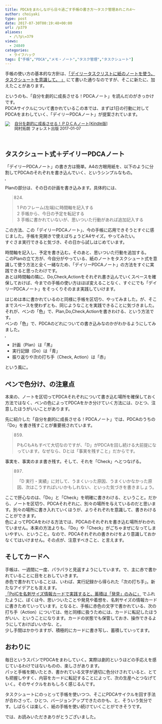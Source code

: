 ```yaml
---
title: PDCAをまわしながら日々過ごす手帳の書き方〜タスク管理あれこれ4〜
author: choiyaki
type: post
date: 2017-07-30T00:19:48+00:00
url: /p379
aliases: 
  - /\?p\=379
views:
  - 24849
categories:
  - ライフハック
tags: ["手帳","PDCA","メモ・ノート","タスク管理","タスクシュート"]
---
```

手帳の使い方の基本的な方針は、[「デイリータスクリストに紙のノートを使う。タスクシュートを意識して。 」][1] にて書いた通りなのですが、そこに新たに、加えたことがあります。

というのも、「自分を劇的に成長させる！PDCAノート」を読んだのがきっかけです。  
PDCAサイクルについて書かれているこの本では、まずは1日の行動に対してPDCAをまわしていく、「デイリーPDCAノート」が提案されています。

<div class="booklink-box" style="text-align:left;padding-bottom:20px;font-size:small;/zoom: 1;overflow: hidden;">
  <div class="booklink-image" style="float:left;margin:0 15px 10px 0;">
    <a href="http://www.amazon.co.jp/exec/obidos/asin/B01N0XPCKR/choiyaki81-22/" target="_blank" ><img src="https://i0.wp.com/images-fe.ssl-images-amazon.com/images/I/51tt2Djo-nL._SL160_.jpg?w=660&#038;ssl=1" style="border: none;" data-recalc-dims="1" /></a>
  </div>
  
  <div class="booklink-info" style="line-height:120%;/zoom: 1;overflow: hidden;">
    <div class="booklink-name" style="margin-bottom:10px;line-height:120%">
      <a href="http://www.amazon.co.jp/exec/obidos/asin/B01N0XPCKR/choiyaki81-22/" target="_blank" >自分を劇的に成長させる！ＰＤＣＡノート[Kindle版]</a>
    <div class="booklink-detail" style="margin-bottom:5px;">
      岡村拓朗 フォレスト出版 2017-01-07
    </div>
  </div>
  
  <div class="booklink-footer" style="clear: left">
  </div>
</div>
</div>

## タスクシュート式＋デイリーPDCAノート

「デイリーPDCAノート」の書き方は簡単。A4の方眼用紙を、以下のように分割してPDCAのそれぞれを書き込んでいく、というシンプルなもの。

<a href="https://www.flickr.com/photos/57988299@N08/35348534734" target="_blank" rel="nofollow"><img src="https://i1.wp.com/farm5.static.flickr.com/4296/35348534734_c88f648e92.jpg?w=660" alt="" title="IMG_4514 by choiyaki, on Flickr" style="border: 1px solid black;" data-recalc-dims="1" /></a>

Planの部分は、その日の計画を書き込みます。具体的には、

> 824.
> 
> 1 Pのフレーム(左端)に時間軸を記入する  
> 2 手帳から、今日の予定を転記する  
> 3 手帳に書かれていないが、思いついた行動があれば追加記入する 

この方法、この「デイリーPDCAノート」、今の手帳に応用できそうとすぐに感じました。手帳を見開きで使えばちょうどA4サイズ。やってみたい。  
すぐさま実行できると気づき、その日から試しはじめています。

時間軸を記入し、予定を書き込む。そのあと、思いついた行動を追加する。  
このPlanの立て方が、今自分がやっている、紙のノートをタスクシュート式を意識して使う方法と全く一緒なため、「デイリーPDCAノート」の方法をすぐに実践できると思ったわけです。  
あとは時間軸の隣に、Do,Check,Actionをそれぞれ書き込んでいくスペースを確保しておけば、今までの手帳の使い方はほぼ変えることなく、すぐにでも「デイリーPDCAノート」をそっくりそのまま実践していけます。

はじめは本に書かれているのと同様に手帳を区切り、やってみました。が、そこまでスペースを使わずとも、同じようなことを実践できることに気づきました。それが、ペンの「色」で、Plan,Do,Check,Actionを書きわける、という方法です。  
ペンの「色」で、PDCAのどれについての書き込みなのかがわかるようにしてみました。

<a href="https://www.flickr.com/photos/57988299@N08/35418458864" target="_blank" rel="nofollow"><img src="https://i0.wp.com/farm5.static.flickr.com/4318/35418458864_336288c172.jpg?w=660" alt="" title="IMG_4612 by choiyaki, on Flickr" style="border: 1px solid black;" data-recalc-dims="1" /></a>

  * 計画（Plan）は「黒」
  * 実行記録（Do）は「青」
  * 振り返りや次の打ち手（Check, Action）は「赤」

という風に。

## ペンで色分け、の注意点

本来の、ノートを区切ってPDCAそれぞれについて書き込む場所を確保しておく方法ではなく、ペンの色によってPDCAをかき分けていく方法には、ひとつ、注意したほうがいいことがあります。

先に紹介した「自分を劇的に成長させる！PDCAノート」では、PDCAのうちの「Do」を書き残すことが重要視されています。

> 859.
> 
> PもCもAもすべて大切なのですが、「D」がPDCAを回し続ける大前提になっています。なぜなら、Dとは「事実を残すこと」だからです。 

事実を、事実のまま書き残す。そして、それを「Check」へとつなげる。

> 897.
> 
> 「D 実行・実績」に対して、うまくいった原因、うまくいかなかった原因、次はこうすればいいかもしれない、といった気づきを書きましょう。 

ここで肝心なのは、「Do」と「Check」を明確に書きわける、ということ。だから、ノートを区切り、PDCAそれぞれに、別々の場所を与えているのだと思います。別々の場所に書き入れていくほうが、よりそれぞれを意識して、書きわけることができます。  
色によってPDCAをわける方法では、PDCAのそれぞれを書き込む場所がわかれていません。本来の方法よりも、「Do」や「Check」がごちゃまぜになってしまいやすい、ということ。なので、PDCAそれぞれの書きわけをより意識しておかなくてはいけません。その点が、注意すべきこと、と言えます。

## そしてカードへ

手帳は、一週間に一度、パラパラと見返すようにしています。で、主に赤で書かれていることに目をとおしていきます。  
赤色で書かれていることは、いわば、実行記録から得られた「次の打ち手」。新たなアイデアとも言えます。  
[「PoICを名刺サイズ情報カードで実践すると、蓄積は「発見」のみに」][2] でふれたように、ぼくは今、思いついたことや発見や着想を、名刺サイズの情報カードに書きためていっています。となると、手帳に赤色の文字で書かれている、次の打ち手（Action）については、他と同様に扱うためには、カードに転記したほうがいい、ということになります。カードの状態でも保管しておき、操作できるようにしておけばいいかな、と。  
少し手間はかかりますが、積極的にカードに書き写し、蓄積していってます。

## おわりに

毎日というスパンでPDCAをまわしていく。実際は劇的というほどの手応えを感じているわけではないものの、楽しさがあります。  
パッと手帳を開いたとき、書かれている文字が適切に色分けされていると、とても把握しやすく、内容をカードに転記することによって、次の生産へとつなげていく。そのサイクルをおもしろく感じるんです。

タスクシュートにのっとって手帳を使いつつ、そこにPDCAサイクルを回す手法が合わさって、ひとつ、バージョンアップできたのかも、と、そういう気分です。しばらくは楽しく、紙の手帳を使い続けていくことができそうです。

では、お読みいただきありがとうございました。

 [1]: https://choiyaki.com/?p=353
 [2]: https://choiyaki.com/?p=367
